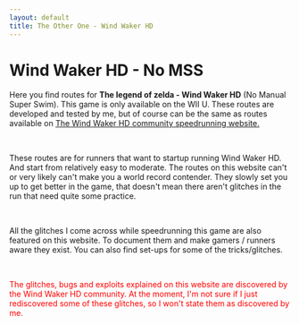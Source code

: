 ```yaml
---
layout: default
title: The Other One - Wind Waker HD
---
```

<p><h1>Wind Waker HD - No MSS</h1></p>
<p>Here you find routes for <b>The legend of zelda - Wind Waker HD</b> (No Manual Super Swim). This game is only available on the WII U. These routes are developed and tested by me, but of course can be the same as routes 
available on <a href="https://www.zeldaspeedruns.com/twwhd/">The Wind Waker HD community speedrunning website.</a></p>
<br />
<p>These routes are for runners that want to startup running Wind Waker HD. And start from relatively easy to moderate.
The routes on this website can't or very likely can't make you a world record contender.
They slowly set you up to get better in the game, that doesn't mean there aren't glitches in the run that need quite some practice.</p>
<br />
<p>All the glitches I come across while speedrunning this game are also featured on this website.
To document them and make gamers / runners aware they exist. You can also find set-ups for some of the tricks/glitches.</p>
<br />
<p><span style="color:red">The glitches, bugs and exploits explained on this website are discovered by 
the Wind Waker HD community. At the moment, I'm 
not sure if I just rediscovered some of these glitches, so I won't state them as discovered by me.
</span></p>
<p>&nbsp;</p>
<p>&nbsp;</p>